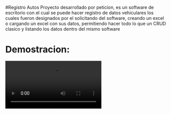 #Registro Autos
Proyecto desarrollado por peticion, es un software de escritorio con el cual se puede hacer registro de datos vehiculares los
cuales fueron designados por el solicitando del software, creando un excel o cargando un excel con sus datos, permitiendo hacer
todo lo que un CRUD clasico y listando los datos dentro del mismo software

<h1>Demostracion:</h1>

![Demostracion](./demostracion.mp4)
